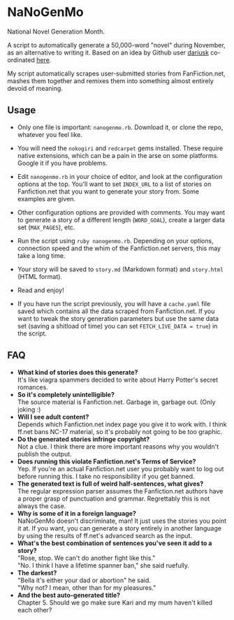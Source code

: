 NaNoGenMo
=========

National Novel Generation Month.

A script to automatically generate a 50,000-word "novel" during November, as an alternative to writing it. Based on an idea by Github user [dariusk](https://github.com/dariusk) co-ordinated [here](https://github.com/dariusk/NaNoGenMo).

My script automatically scrapes user-submitted stories from FanFiction.net, mashes them together and remixes them into something almost entirely devoid of meaning.

Usage
-----

* Only one file is important: `nanogenmo.rb`. Download it, or clone the repo, whatever you feel like.
* You will need the `nokogiri` and `redcarpet` gems installed. These require native extensions, which can be a pain in the arse on some platforms. Google it if you have problems.
* Edit `nanogenmo.rb` in your choice of editor, and look at the configuration options at the top. You'll want to set `INDEX_URL` to a list of stories on Fanfiction.net that you want to generate your story from. Some examples are given.
* Other configuration options are provided with comments. You may want to generate a story of a different length (`WORD_GOAL`), create a larger data set (`MAX_PAGES`), etc.
* Run the script using `ruby nanogenmo.rb`. Depending on your options, connection speed and the whim of the Fanfiction.net servers, this may take a long time.
* Your story will be saved to `story.md` (Markdown format) and `story.html` (HTML format).
* Read and enjoy!

* If you have run the script previously, you will have a `cache.yaml` file saved which contains all the data scraped from Fanfiction.net. If you want to tweak the story generation parameters but use the same data set (saving a shitload of time) you can set `FETCH_LIVE_DATA = true`) in the script.

FAQ
---

* **What kind of stories does this generate?**<br/>It's like viagra spammers decided to write about Harry Potter's secret romances.
* **So it's completely unintelligible?**<br/>The source material is Fanfiction.net. Garbage in, garbage out. (Only joking :)
* **Will I see adult content?**<br/>Depends which Fanfiction.net index page you give it to work with. I think ff.net bans NC-17 material, so it's probably not going to be too graphic.
* **Do the generated stories infringe copyright?**<br/>Not a clue. I think there are more important reasons why you wouldn't publish the output.
* **Does running this violate Fanfiction.net's Terms of Service?**<br/>Yep. If you're an actual Fanfiction.net user you probably want to log out before running this. I take no responsibility if you get banned.
* **The generated text is full of weird half-sentences, what gives?**<br/>The regular expression parser assumes the Fanfiction.net authors have a proper grasp of punctuation and grammar. Regrettably this is not always the case.
* **Why is some of it in a foreign language?**<br/>NaNoGenMo doesn't discriminate, man! It just uses the stories you point it at. If you want, you can generate a story entirely in another language by using the results of ff.net's advanced search as the input.
* **What's the best combination of sentences you've seen it add to a story?**<br/>"Rose, stop. We can't do another fight like this."<br/>"No. I think I have a lifetime spanner ban," she said ruefully.
* **The darkest?**<br/>"Bella it's either your dad or abortion" he said.<br/>"Why not? I mean, other than for my pleasures."
* **And the best auto-generated title?**<br/>Chapter 5. Should we go make sure Kari and my mum haven't killed each other?